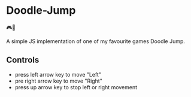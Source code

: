 # Doodle-Jump
🎮🚀

A simple JS implementation of one of my favourite games Doodle Jump.

## Controls
* press left arrow key to move "Left"
* pre right arrow key to move "Right"
* press up arrow key to stop left or right movement
